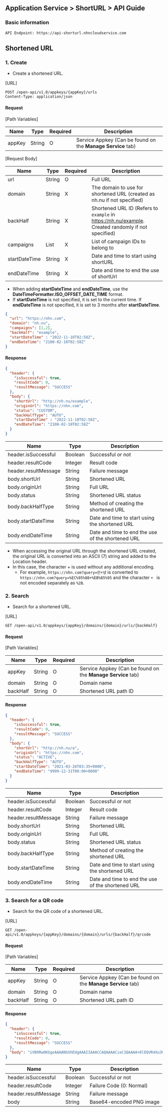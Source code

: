 ## Application Service > ShortURL > API Guide

### Basic information
```http
API Endpoint: https://api-shorturl.nhncloudservice.com
```

## Shortened URL

### 1. Create
- Create a shortened URL.

[URL]

```http
POST /open-api/v1.0/appkeys/{appKey}/urls
Content-Type: application/json
```

#### Request

[Path Variables]

| Name | Type | Required | Description |
|---|---|---|---|
| appKey | String | O | Service Appkey (Can be found on the **Manage Service** tab) |

[Request Body]

| Name | Type | Required | Description |
|---|---|---|---|
| url | String | O | Full URL |
| domain | String | X | The domain to use for shortened URL (created as nh.nu if not specified) |
| backHalf | String | X | Shortened URL ID (Refers to `example` in https://nh.nu/example. Created randomly if not specified) |
| campaigns | List<String> | X | List of campaign IDs to belong to |
| startDateTime | String | X | Date and time to start using shortURL |
| endDateTime | String | X | Date and time to end the use of shortUrl |

* When adding **startDateTime** and **endDateTime**, use the **DateTimeFormatter.ISO_OFFSET_DATE_TIME** format.
* If **startDateTime** is not specified, it is set to the current time. If **endDateTime** is not specified, it is set to 3 months after **startDateTime**.

```json
{
  "url": "https://nhn.com",
  "domain": "nh.nu",
  "campaigns": [1,2],
  "backHalf": "example",
  "startDateTime" : "2022-11-10T02:58Z",
  "endDateTime": "2100-02-10T02:58Z"
}
```

#### Response
```json
{
  "header": {
    "isSuccessful": true,
    "resultCode": 0,
    "resultMessage": "SUCCESS"
  },
  "body": {
    "shortUrl": "http://nh.nu/example",
    "originUrl": "https://nhn.com",
    "status": "CUSTOM",
    "backHalfType": "AUTO",
    "startDateTime" : "2022-11-10T02:58Z",
    "endDateTime": "2100-02-10T02:58Z"
  }
}
```

| Name | Type | Description |
|---|---|---|
| header.isSuccessful | Boolean | Successful or not |
| header.resultCode | Integer | Result code |
| header.resultMessage | String | Failure message |
| body.shortUrl | String | Shortened URL |
| body.originUrl | String | Full URL |
| body.status | String | Shortened URL status |
| body.backHalfType | String | Method of creating the shortened URL |
| body.startDateTime | String | Date and time to start using the shortened URL |
| body.endDateTime | String | Date and time to end the use of the shortened URL |

* When accessing the original URL through the shortened URL created, the original URL is converted into an ASCII (7) string and added to the Location header.
* In this case, the character + is used without any additional encoding.
    * For example, `https://nhn.com?query=안+녕` is converted to `https://nhn.com?query=%EC%95%88+%EB%85%95` and the character `+ ` is not encoded separately as `%2B`.

### 2. Search
- Search for a shortened URL.

[URL]

```http
GET /open-api/v1.0/appkeys/{appKey}/domains/{domain}/urls/{backHalf}
```

#### Request

[Path Variables]

| Name | Type | Required | Description |
|---|---|---|---|
| appKey | String | O | Service Appkey (Can be found on the **Manage Service** tab) |
| domain | String | O | Domain name |
| backHalf | String | O | Shortened URL path ID |


#### Response
```json
{
  "header": {
    "isSuccessful": true,
    "resultCode": 0,
    "resultMessage": "SUCCESS"
  },
  "body": {
    "shortUrl": "http://nh.nu/a",
    "originUrl": "https://nhn.com",
    "status": "ACTIVE",
    "backHalfType": "AUTO",
    "startDateTime": "2021-03-26T03:35+0000",
    "endDateTime": "9999-12-31T00:00+0000"
  }
}
```

| Name | Type | Description |
|---|---|---|
| header.isSuccessful | Boolean | Successful or not |
| header.resultCode | Integer | Result code |
| header.resultMessage | String | Failure message |
| body.shortUrl | String | Shortened URL |
| body.originUrl | String | Full URL |
| body.status | String | Shortened URL status |
| body.backHalfType | String | Method of creating the shortened URL |
| body.startDateTime | String | Date and time to start using the shortened URL |
| body.endDateTime | String | Date and time to end the use of the shortened URL |



### 3. Search for a QR code
- Search for the QR code of a shortened URL.

[URL]

```http
GET /open-api/v1.0/appkeys/{appKey}/domains/{domain}/urls/{backHalf}/qrcode
```

#### Request

[Path Variables]

| Name | Type | Required | Description |
|---|---|---|---|
| appKey | String | O | Service Appkey (Can be found on the **Manage Service** tab) |
| domain | String | O | Domain name |
| backHalf | String | O | Shortened URL path ID |

#### Response
```json
{
  "header": {
    "isSuccessful": true,
    "resultCode": 0,
    "resultMessage": "SUCCESS"
  },
  "body": "iVBORw0KGgoAAAANSUhEUgAAAIIAAACCAQAAAACieC1QAAAA+0lEQVR4Xu3UsZHEIAwFUO0QkO024BnaIKMlbwNnuwHTkjO3wYwasDMCBp18wbHrxFJ6t4rMCzTigwE61QIf+ZOSAGizNILRCFIuj0yRPzQyeqoeZ9AKVjB6ScN66nMtlGmD0y4uhfPB2eN7Ypdy1JSPpUbSsHTPTNXqBEL6CtCDU8kdMC4urm0XAqGJuA+N9jcfiZS7L73FqaUqkfRcu4HMTk4jPHDpvdvbzCKpgcd2fIgq2Xx342w9aeSnlcWqk+OOcThzS1UifJ95aWpoO5UI/6ezB3h5E2TCb0J5vKQqExoD7rnNLBHK6ZaRUSNHPnExcVXJW33kX8g3k5xLHpTtgoMAAAAASUVORK5CYII="
}
```

| Name | Type | Description |
|---|---|---|
| header.isSuccessful | Boolean | Successful or not |
| header.resultCode | Integer | Failure Code (0: Normal) |
| header.resultMessage | String | Failure message |
| body | String | Base64-encoded PNG image |
